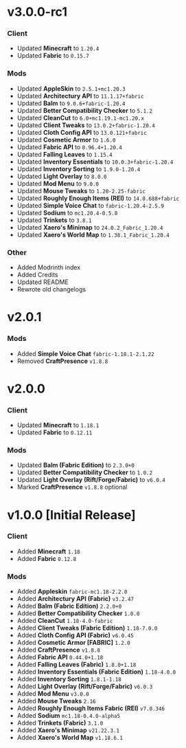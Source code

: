 # v3.0.0-rc1
### Client
- Updated **Minecraft** to `1.20.4`
- Updated **Fabric** to `0.15.7`
### Mods
- Updated **AppleSkin** to `2.5.1+mc1.20.3`
- Updated **Architectury API** to `11.1.17+fabric`
- Updated **Balm** to `9.0.6+fabric-1.20.4`
- Updated **Better Compatibility Checker** to `5.1.2`
- Updated **CleanCut** to `6.0+mc1.19.1-mc1.20.x`
- Updated **Client Tweaks** to `13.0.2+fabric-1.20.4`
- Updated **Cloth Config API** to `13.0.121+fabric`
- Updated **Cosmetic Armor** to `1.6.0`
- Updated **Fabric API** to `0.96.4+1.20.4`
- Updated **Falling Leaves** to `1.15.4`
- Updated **Inventory Essentials** to `10.0.3+fabric-1.20.4`
- Updated **Inventory Sorting** to `1.9.0-1.20.4`
- Updated **Light Overlay** to `8.0.0`
- Updated **Mod Menu** to `9.0.0`
- Updated **Mouse Tweaks** to `1.20-2.25-fabric`
- Updated **Roughly Enough Items (REI)** to `14.0.688+fabric`
- Updated **Simple Voice Chat** to `fabric-1.20.4-2.5.9`
- Updated **Sodium** to `mc1.20.4-0.5.8`
- Updated **Trinkets** to `3.8.1`
- Updated **Xaero's Minimap** to `24.0.2_Fabric_1.20.4`
- Updated **Xaero's World Map** to `1.38.1_Fabric_1.20.4`
### Other
- Added Modrinth index
- Added Credits
- Updated README
- Rewrote old changelogs

# v2.0.1
### Mods
- Added **Simple Voice Chat** `fabric-1.18.1-2.1.22`
- Removed **CraftPresence** `v1.8.8`

# v2.0.0
### Client
- Updated **Minecraft** to `1.18.1`
- Updated **Fabric** to `0.12.11`
### Mods
- Updated **Balm (Fabric Edition)** to `2.3.0+0`
- Updated **Better Compatibility Checker** to `1.0.2`
- Updated **Light Overlay (Rift/Forge/Fabric)** to `v6.0.4`
- Marked **CraftPresence** `v1.8.8` optional

# v1.0.0 [Initial Release]
### Client
- Added **Minecraft** `1.18`
- Added **Fabric** `0.12.8`
### Mods
- Added **Appleskin** `fabric-mc1.18-2.2.0`
- Added **Architectury API (Fabric)** `v3.2.47`
- Added **Balm (Fabric Edition)** `2.2.0+0`
- Added **Better Compatibility Checker** `1.0.0`
- Added **CleanCut** `1.18-4.0-fabric`
- Added **Client Tweaks (Fabric Edition)** `1.18-7.0.0`
- Added **Cloth Config API (Fabric)** `v6.0.45`
- Added **Cosmetic Armor [FABRIC]** `1.2.0`
- Added **CraftPresence** `v1.8.8`
- Added **Fabric API** `0.44.0+1.18`
- Added **Falling Leaves (Fabric)** `1.8.0+1.18`
- Added **Inventory Essentials (Fabric Edition)** `1.18-4.0.0`
- Added **Inventory Sorting** `1.8.1-1.18`
- Added **Light Overlay (Rift/Forge/Fabric)** `v6.0.3`
- Added **Mod Menu** `v3.0.0`
- Added **Mouse Tweaks** `2.16`
- Added **Roughly Enough Items Fabric (REI)** `v7.0.346`
- Added **Sodium** `mc1.18-0.4.0-alpha5`
- Added **Trinkets (Fabric)** `3.1.0`
- Added **Xaero's Minimap** `v21.22.3.1`
- Added **Xaero's World Map** `v1.18.6.1`
